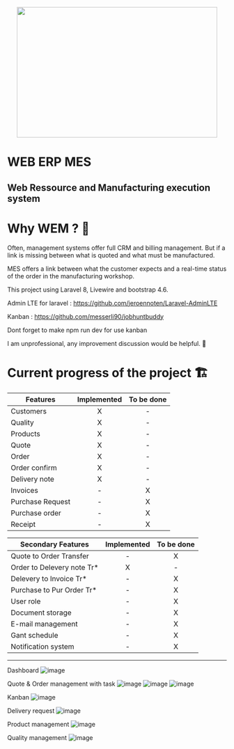 

<p align="center">
  <img width="460" height="300" src="https://user-images.githubusercontent.com/75578469/127404015-3706b77f-dea3-4acb-a722-06f483de95a9.png">
</p>

# WEB ERP MES
##  Web Ressource and Manufacturing execution system  


# Why WEM ? :monocle_face:

Often, management systems offer full CRM and billing management. But if a link is missing between what is quoted and what must be manufactured.

MES offers a link between what the customer expects and a real-time status of the order in the manufacturing workshop.

This project using Laravel 8, Livewire and bootstrap 4.6.

 Admin LTE for laravel : https://github.com/jeroennoten/Laravel-AdminLTE
 
 Kanban : https://github.com/messerli90/jobhuntbuddy

 Dont forget to make npm run dev for use kanban

I am unprofessional, any improvement discussion would be helpful. :hugs:


# Current progress of the project :building_construction:

| Features         | Implemented | To be done |    
|------------------|:-----------:|:----------:|    
| Customers        |      X      |      -     |     
| Quality          |      X      |      -     |     
| Products         |      X      |      -     |    
| Quote            |      X      |      -     |     
| Order            |      X      |      -     |     
| Order confirm    |      X      |      -     |    
| Delivery note    |      X      |      -     |     
| Invoices         |      -      |      X     |     
| Purchase Request |      -      |      X     |     
| Purchase order   |      -      |      X     |     
| Receipt          |      -      |      X     |     


| Secondary Features         | Implemented | To be done |
|----------------------------|:-----------:|:----------:|
| Quote to Order Transfer    |      -      |      X     |
| Order to Delevery note Tr* |      X      |      -     |
| Delevery  to Invoice Tr*   |      -      |      X     |
| Purchase to Pur Order Tr*  |      -      |      X     |
| User role                  |      -      |      X     |
| Document storage           |      -      |      X     |
| E-mail management          |      -      |      X     |
| Gant schedule              |      -      |      X     |
| Notification system        |      -      |      X     |
   
-----------------
Dashboard
![image](https://user-images.githubusercontent.com/75578469/148135601-f10e8678-4b52-45f8-b444-5be8f7e90fa5.png)


Quote & Order management with task
![image](https://user-images.githubusercontent.com/75578469/133943361-0b84e6d1-205a-4b65-8e1a-7ed7628ce513.png)
![image](https://user-images.githubusercontent.com/75578469/133943379-fc82f781-f806-4e05-82df-22b3091e4de8.png)
![image](https://user-images.githubusercontent.com/75578469/142014346-09f2eb77-c6e8-49a5-bf76-d4111f867bda.png)

Kanban 
![image](https://user-images.githubusercontent.com/75578469/148135648-698c2315-1995-4b75-bbba-898c10646aeb.png)

Delivery request
![image](https://user-images.githubusercontent.com/75578469/148135741-eda41b1e-8598-47bc-a822-5d0ae9e6a61a.png)

Product management
![image](https://user-images.githubusercontent.com/75578469/133003240-b793df70-2088-43ea-9141-bf2b06f0c124.png)


Quality management 
![image](https://user-images.githubusercontent.com/75578469/129486002-763a1560-6a29-40fd-9707-2dbc756fc412.png)



